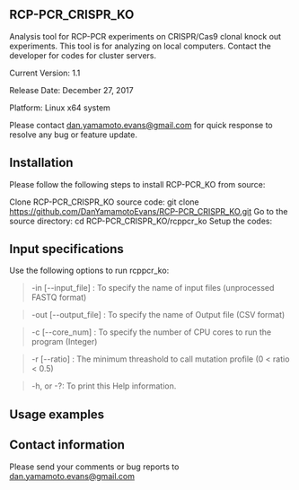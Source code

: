 ## RCP-PCR_CRISPR_KO
Analysis tool for RCP-PCR experiments on CRISPR/Cas9 clonal knock out experiments.
This tool is for analyzing on local computers. Contact the developer for codes for cluster servers.

Current Version: 1.1

Release Date: December 27, 2017

Platform: Linux x64 system

Please contact dan.yamamoto.evans@gmail.com for quick response to resolve any bug or feature update.

## Installation

Please follow the following steps to install RCP-PCR_KO from source:

Clone RCP-PCR_CRISPR_KO source code: git clone https://github.com/DanYamamotoEvans/RCP-PCR_CRISPR_KO.git
Go to the source directory: cd RCP-PCR_CRISPR_KO/rcppcr_ko
Setup the codes: 

## Input specifications

Use the following options to run rcppcr_ko:

>-in [--input_file] : To specify the name of input files (unprocessed FASTQ format)

>-out [--output_file] : To specify the name of Output file (CSV format)

>-c [--core_num] : To specify the number of CPU cores to run the program (Integer)

>-r [--ratio] : The minimum threashold to call mutation profile (0 < ratio < 0.5)

>-h, or -?: To print this Help information.

## Usage examples


## Contact information

Please send your comments or bug reports to dan.yamamoto.evans@gmail.com
